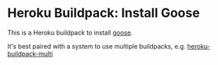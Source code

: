 # Heroku Buildpack: Install Goose

This is a Heroku buildpack to install [goose](https://bitbucket.org/liamstask/goose/).

It's best paired with a system to use multiple buildpacks, e.g. [heroku-buildpack-multi](https://github.com/heroku/heroku-buildpack-multi)

